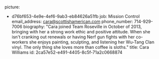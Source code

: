 picture:
  - d76bf653-4e9e-4ef6-9ab3-eb84626a51fb
job: Mission Control
email_address: cara@scottishamerican.com
phone_number: 714-929-7006
biography: "Cara joined Team Roseville in October of 2013, bringing with her a strong work ethic and positive attitude. When she isn't cranking out renewals or having Nerf gun fights with her co-workers she enjoys painting, sculpting, and listening her Wu-Tang Clan vinyl. The only thing she loves more than coffee is sloths."
title: Cara Williams
id: 2ca57e52-e491-4405-8c5f-71a2c0668874
